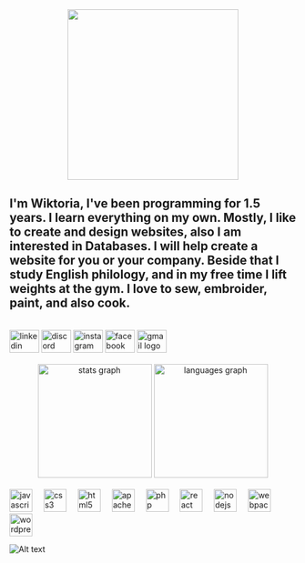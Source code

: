 
<div align="center">
  <img height="300" src="https://capsule-render.vercel.app/api?type=waving&color=A3DCBE&height=300&section=header&text=Hi%20everyone!&fontSize=90&fontColor=e2f3e8&align=center"  />
</div>


<h2 align="left">I'm Wiktoria, I've been programming for 1.5 years. I learn everything on my own. Mostly, I like to create and design websites, also I am interested in Databases. I will help create a website for you or your company. Beside that I study English philology, and in my free time I lift weights at the gym. I love to sew, embroider, paint, and also cook.</h2>

<br>
<div align="left">
  <img src="https://raw.githubusercontent.com/maurodesouza/profile-readme-generator/master/src/assets/icons/social/linkedin/default.svg" width="52" height="40" alt="linkedin logo"  />
  <img src="https://raw.githubusercontent.com/maurodesouza/profile-readme-generator/master/src/assets/icons/social/discord/default.svg" width="52" height="40" alt="discord logo"  />
  <img src="https://raw.githubusercontent.com/maurodesouza/profile-readme-generator/master/src/assets/icons/social/instagram/default.svg" width="52" height="40" alt="instagram logo"  />
  <img src="https://raw.githubusercontent.com/maurodesouza/profile-readme-generator/master/src/assets/icons/social/facebook/default.svg" width="52" height="40" alt="facebook logo"  />
  <img src="https://raw.githubusercontent.com/maurodesouza/profile-readme-generator/master/src/assets/icons/social/gmail/default.svg" width="52" height="40" alt="gmail logo"  />
</div>

<br>
<div align="center">
  <img src="https://github-readme-stats.vercel.app/api?username=WikaObl&hide_title=false&hide_rank=true&show_icons=true&include_all_commits=true&count_private=true&disable_animations=false&theme=cobalt&locale=en&hide_border=true&order=1" height="200" alt="stats graph"  />
  <img src="https://github-readme-stats.vercel.app/api/top-langs?username=WikaObl&locale=en&hide_title=false&layout=compact&card_width=320&langs_count=5&theme=cobalt&hide_border=true&order=2" height="200" alt="languages graph"  />
</div>
<br>

<div align="left">
  <img src="https://cdn.jsdelivr.net/gh/devicons/devicon/icons/javascript/javascript-plain.svg" height="40" alt="javascript logo"  />
  <img width="12" />
  <img src="https://cdn.jsdelivr.net/gh/devicons/devicon/icons/css3/css3-original.svg" height="40" alt="css3 logo"  />
  <img width="12" />
  <img src="https://cdn.jsdelivr.net/gh/devicons/devicon/icons/html5/html5-original.svg" height="40" alt="html5 logo"  />
  <img width="12" />
  <img src="https://cdn.simpleicons.org/apache/D22128" height="40" alt="apache logo"  />
  <img width="12" />
  <img src="https://skillicons.dev/icons?i=php" height="40" alt="php logo"  />
  <img width="12" />
  <img src="https://cdn.jsdelivr.net/gh/devicons/devicon/icons/react/react-original.svg" height="40" alt="react logo"  />
  <img width="12" />
  <img src="https://cdn.simpleicons.org/nodedotjs/339933" height="40" alt="nodejs logo"  />
  <img width="12" />
  <img src="https://cdn.jsdelivr.net/gh/devicons/devicon/icons/webpack/webpack-original.svg" height="40" alt="webpack logo"  />
  <img width="12" />
  <img src="https://cdn.jsdelivr.net/gh/devicons/devicon/icons/wordpress/wordpress-original.svg" height="40" alt="wordpress logo"  />
</div>

![Alt text](https://spotify-recently-played-readme.vercel.app/api?user=wiktoriaoblixajek)
<!--
**Wikaobl/Wikaobl** is a ✨ _special_ ✨ repository because its `README.md` (this file) appears on your GitHub profile.
**<iframe src="https://giphy.com/embed/i1tl23cTCndAr63GKE" width="480" height="423" frameBorder="0" class="giphy-embed" allowFullScreen></iframe><p><a href="https://giphy.com/gifs/music-pop-notes-i1tl23cTCndAr63GKE">via GIPHY</a></p>**
Here are some ideas to get you started:

- 🔭 I’m currently working on ...
- 🌱 I’m currently learning ...
- 👯 I’m looking to collaborate on ...
- 🤔 I’m looking for help with ...
- 💬 Ask me about ...
- 📫 How to reach me: ...
- 😄 Pronouns: ...
- ⚡ Fun fact: ...
-->
